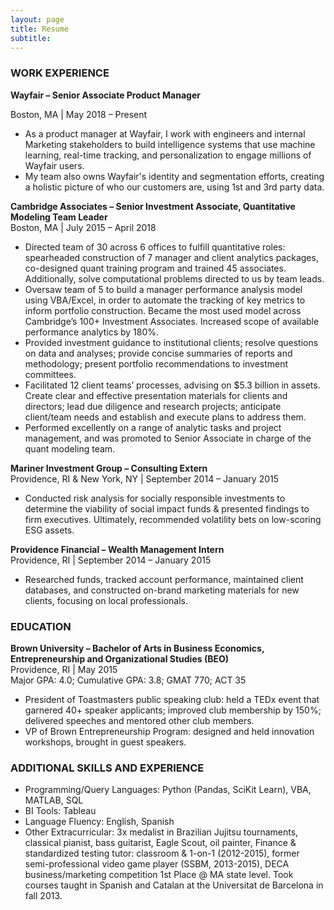 ```yaml
---
layout: page
title: Resume
subtitle: 
---
```

### WORK EXPERIENCE

**Wayfair – Senior Associate Product Manager**

Boston, MA | May 2018 – Present
- As a product manager at Wayfair, I work with engineers and internal Marketing stakeholders to build intelligence systems that use machine learning, real-time tracking, and personalization to engage millions of Wayfair users.
- My team also owns Wayfair's identity and segmentation efforts, creating a holistic picture of who our customers are, using 1st and 3rd party data.

**Cambridge Associates – Senior Investment Associate, Quantitative Modeling Team Leader**  
Boston, MA | July 2015 – April 2018 
- Directed team of 30 across 6 offices to fulfill quantitative roles: spearheaded construction of 7 manager and client analytics packages, co-designed quant training program and trained 45 associates. Additionally, solve computational problems directed to us by team leads.  
- Oversaw team of 5 to build a manager performance analysis model using VBA/Excel, in order to automate the tracking of key metrics to inform portfolio construction. Became the most used model across Cambridge’s 100+ Investment Associates. Increased scope of available performance analytics by 180%.  
- Provided investment guidance to institutional clients; resolve questions on data and analyses; provide concise summaries of reports and methodology; present portfolio recommendations to investment committees.  
- Facilitated 12 client teams’ processes, advising on $5.3 billion in assets. Create clear and effective presentation materials for clients and directors; lead due diligence and research projects; anticipate client/team needs and establish and execute
plans to address them.  
- Performed excellently on a range of analytic tasks and project management, and was promoted to Senior Associate in charge of the quant modeling team.

**Mariner Investment Group – Consulting Extern**  
Providence, RI & New York, NY | September 2014 – January 2015  
- Conducted risk analysis for socially responsible investments to determine the viability of social impact funds & presented findings to firm executives. Ultimately, recommended volatility bets on low-scoring ESG assets.

**Providence Financial – Wealth Management Intern**  
Providence, RI | September 2014 – January 2015  
- Researched funds, tracked account performance, maintained client databases, and constructed on-brand marketing materials for new clients, focusing on local professionals.

### EDUCATION

**Brown University – Bachelor of Arts in Business Economics, Entrepreneurship and Organizational Studies (BEO)**  
Providence, RI | May 2015  
Major GPA: 4.0; Cumulative GPA: 3.8; GMAT 770; ACT 35  
- President of Toastmasters public speaking club: held a TEDx event that garnered 40+ speaker applicants; improved club membership by 150%; delivered speeches and mentored other club members.  
- VP of Brown Entrepreneurship Program: designed and held innovation workshops, brought in guest speakers.

### ADDITIONAL SKILLS AND EXPERIENCE  
  
- Programming/Query Languages: Python (Pandas, SciKit Learn), VBA, MATLAB, SQL  
- BI Tools: Tableau
- Language Fluency: English, Spanish  
- Other Extracurricular: 3x medalist in Brazilian Jujitsu
tournaments, classical pianist, bass guitarist, Eagle Scout, oil painter, Finance
& standardized testing tutor: classroom & 1-on-1 (2012-2015), former
semi-professional video game player (SSBM, 2013-2015), DECA business/marketing
competition 1st Place @ MA state level. Took courses taught in Spanish and
Catalan at the Universitat de Barcelona in fall 2013.
